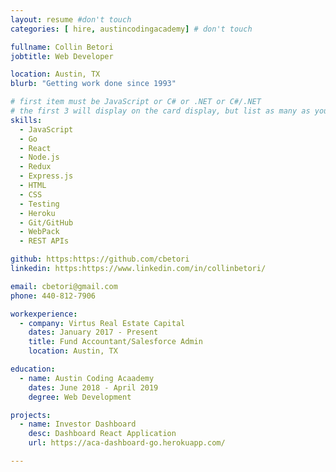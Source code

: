 ```yaml
---
layout: resume #don't touch
categories: [ hire, austincodingacademy] # don't touch

fullname: Collin Betori
jobtitle: Web Developer

location: Austin, TX
blurb: "Getting work done since 1993"

# first item must be JavaScript or C# or .NET or C#/.NET
# the first 3 will display on the card display, but list as many as you want, they will be visible on your hire page
skills:
  - JavaScript
  - Go
  - React
  - Node.js
  - Redux
  - Express.js
  - HTML
  - CSS
  - Testing
  - Heroku
  - Git/GitHub
  - WebPack
  - REST APIs

github: https:https://github.com/cbetori
linkedin: https:https://www.linkedin.com/in/collinbetori/

email: cbetori@gmail.com
phone: 440-812-7906

workexperience:
  - company: Virtus Real Estate Capital
    dates: January 2017 - Present
    title: Fund Accountant/Salesforce Admin
    location: Austin, TX

education:
  - name: Austin Coding Acaademy
    dates: June 2018 - April 2019
    degree: Web Development

projects:
  - name: Investor Dashboard
    desc: Dashboard React Application
    url: https://aca-dashboard-go.herokuapp.com/

---
```

